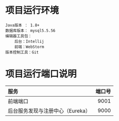 # 项目运行环境
    Java版本 ： 1.8+
    数据库版本： mysql5.5.56
    编辑器工具包： 
        后台：Intellij
        前端：WebStorm
    版本控制工具：Git
    
# 项目运行端口说明
|服务|端口号|
| :--- | ---: |
|前端端口|9001|
|后台服务发现与注册中心（Eureka）|9000|
   